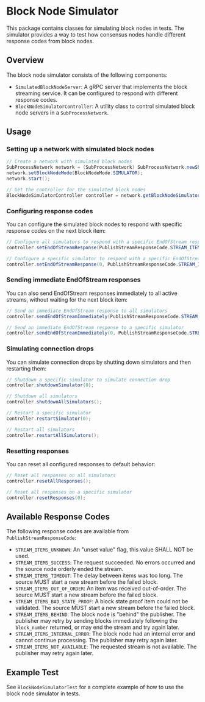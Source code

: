 # Block Node Simulator

This package contains classes for simulating block nodes in tests. The simulator provides a way to test how consensus nodes handle different response codes from block nodes.

## Overview

The block node simulator consists of the following components:

- `SimulatedBlockNodeServer`: A gRPC server that implements the block streaming service. It can be configured to respond with different response codes.
- `BlockNodeSimulatorController`: A utility class to control simulated block node servers in a `SubProcessNetwork`.

## Usage

### Setting up a network with simulated block nodes

```java
// Create a network with simulated block nodes
SubProcessNetwork network = (SubProcessNetwork) SubProcessNetwork.newSharedNetwork(3);
network.setBlockNodeMode(BlockNodeMode.SIMULATOR);
network.start();

// Get the controller for the simulated block nodes
BlockNodeSimulatorController controller = network.getBlockNodeSimulatorController();
```

### Configuring response codes

You can configure the simulated block nodes to respond with specific response codes on the next block item:

```java
// Configure all simulators to respond with a specific EndOfStream response code
controller.setEndOfStreamResponse(PublishStreamResponseCode.STREAM_ITEMS_TIMEOUT, 123456L);

// Configure a specific simulator to respond with a specific EndOfStream response code
controller.setEndOfStreamResponse(0, PublishStreamResponseCode.STREAM_ITEMS_BAD_STATE_PROOF, 123456L);
```

### Sending immediate EndOfStream responses

You can also send EndOfStream responses immediately to all active streams, without waiting for the next block item:

```java
// Send an immediate EndOfStream response to all simulators
controller.sendEndOfStreamImmediately(PublishStreamResponseCode.STREAM_ITEMS_INTERNAL_ERROR, 123456L);

// Send an immediate EndOfStream response to a specific simulator
controller.sendEndOfStreamImmediately(0, PublishStreamResponseCode.STREAM_ITEMS_BEHIND, 123456L);
```

### Simulating connection drops

You can simulate connection drops by shutting down simulators and then restarting them:

```java
// Shutdown a specific simulator to simulate connection drop
controller.shutdownSimulator(0);

// Shutdown all simulators
controller.shutdownAllSimulators();

// Restart a specific simulator
controller.restartSimulator(0);

// Restart all simulators
controller.restartAllSimulators();
```

### Resetting responses

You can reset all configured responses to default behavior:

```java
// Reset all responses on all simulators
controller.resetAllResponses();

// Reset all responses on a specific simulator
controller.resetResponses(0);
```

## Available Response Codes

The following response codes are available from `PublishStreamResponseCode`:

- `STREAM_ITEMS_UNKNOWN`: An "unset value" flag, this value SHALL NOT be used.
- `STREAM_ITEMS_SUCCESS`: The request succeeded. No errors occurred and the source node orderly ended the stream.
- `STREAM_ITEMS_TIMEOUT`: The delay between items was too long. The source MUST start a new stream before the failed block.
- `STREAM_ITEMS_OUT_OF_ORDER`: An item was received out-of-order. The source MUST start a new stream before the failed block.
- `STREAM_ITEMS_BAD_STATE_PROOF`: A block state proof item could not be validated. The source MUST start a new stream before the failed block.
- `STREAM_ITEMS_BEHIND`: The block node is "behind" the publisher. The publisher may retry by sending blocks immediately following the `block_number` returned, or may end the stream and try again later.
- `STREAM_ITEMS_INTERNAL_ERROR`: The block node had an internal error and cannot continue processing. The publisher may retry again later.
- `STREAM_ITEMS_NOT_AVAILABLE`: The requested stream is not available. The publisher may retry again later.

## Example Test

See `BlockNodeSimulatorTest` for a complete example of how to use the block node simulator in tests.

